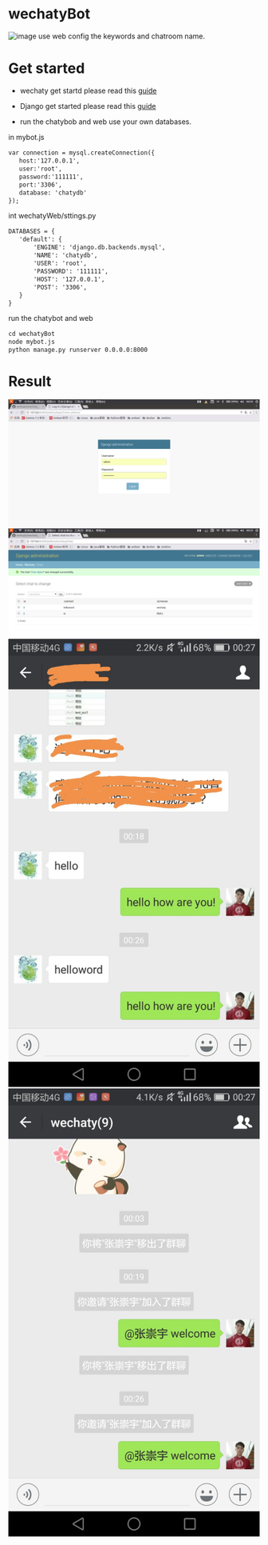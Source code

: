 # wechatyBot
![image](https://raw.githubusercontent.com/chatie/wechaty/master/image/wechaty-logo-en.png)
use web config the keywords and chatroom name.

# Get started

- wechaty get startd please read this [guide](https://github.com/chatie/wechaty#getting-started)
- Django get started please read this [guide](http://www.runoob.com/django/django-tutorial.html)

- run the chatybob and web use your own databases.
 
 in mybot.js
 ```
 var connection = mysql.createConnection({
    host:'127.0.0.1',
    user:'root',
    password:'111111',
    port:'3306',
    database: 'chatydb'
});
 ```
 int wechatyWeb/sttings.py
 ```
 DATABASES = {
    'default': {
        'ENGINE': 'django.db.backends.mysql',
        'NAME': 'chatydb',
        'USER': 'root',
        'PASSWORD': '111111',
        'HOST': '127.0.0.1',
        'POST': '3306',
    }
}
 ```
run the chatybot and web
```
cd wechatyBot
node mybot.js
python manage.py runserver 0.0.0.0:8000
```

# Result
![image](https://github.com/sweetcczhang/wechatyBot/blob/master/picture/3.png)
![image](https://github.com/sweetcczhang/wechatyBot/blob/master/picture/4.png)
![image](https://github.com/sweetcczhang/wechatyBot/blob/master/picture/2.jpg)
![image](https://github.com/sweetcczhang/wechatyBot/blob/master/picture/1.jpg)




